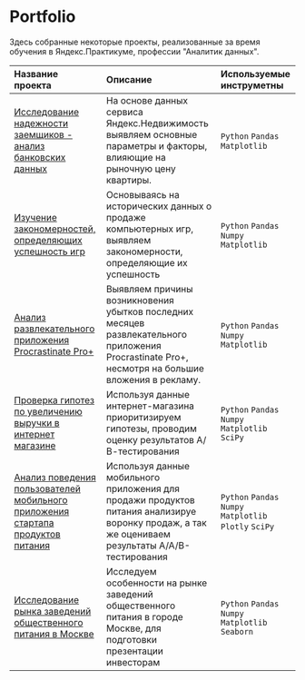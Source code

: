 # Portfolio

Здесь собранные некоторые проекты, реализованные за время обучения в Яндекс.Практикуме, профессии "Аналитик данных".

| Название проекта | Описание | Используемые инструметны |
| :-------------------- | :--------------------- |:---------------------------|
| [Исследование надежности заемщиков - анализ банковских данных][1] | На основе данных сервиса Яндекс.Недвижимость выявляем основные параметры и факторы, влияющие на рыночную цену квартиры. | `Python` `Pandas` `Matplotlib`|
| [Изучение закономерностей, определяющих успешность игр][2] | Основываясь на исторических данных о продаже компьютерных игр, выявляем закономерности, определяющие их успешность | `Python` `Pandas` `Numpy` `Matplotlib`|
| [Анализ развлекательного приложения Procrastinate Pro+][3] | Выявляем причины возникновения убытков последних месяцев развлекательного приложения Procrastinate Pro+, несмотря на большие вложения в рекламу. | `Python` `Pandas` `Numpy` `Matplotlib`|
| [Проверка гипотез по увеличению выручки в интернет магазине][4] | Используя данные интернет-магазина приоритизируем гипотезы, проводим оценку результатов А/В-тестирования | `Python` `Pandas` `Numpy` `Matplotlib` `SciPy`|
| [Анализ поведения пользователей мобильного приложения стартапа продуктов питания][5] | Используя данные мобильного приложения для продажи продуктов питания анализируе воронку продаж, а так же оцениваем результаты A/A/B-тестирования | `Python` `Pandas` `Numpy` `Matplotlib` `Plotly` `SciPy`|
| [Исследование рынка заведений общественного питания в Москве][6] | Исследуем особенности на рынке заведений общественного питания в городе Москве, для подготовки презентации инвесторам | `Python` `Pandas` `Numpy` `Matplotlib` `Seaborn`|

[1]: https://github.com/JuliaMashkina/Portfolio/tree/main/real_estate
[2]: https://github.com/JuliaMashkina/Portfolio/tree/main/the_success_of_the_games
[3]: https://github.com/JuliaMashkina/Portfolio/tree/main/entertainment%20app
[4]: https://github.com/JuliaMashkina/Portfolio/tree/main/decision_making
[5]: https://github.com/JuliaMashkina/Portfolio/tree/main/food_shop_app
[6]: https://github.com/JuliaMashkina/Portfolio/tree/main/moscow_places 

